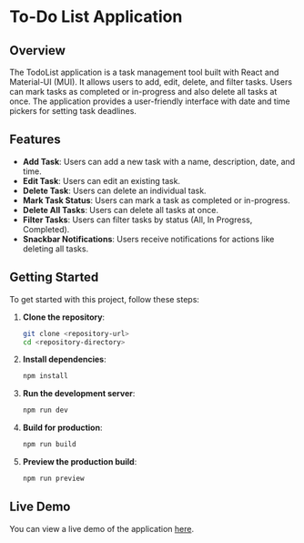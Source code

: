 # To-Do List Application

## Overview

The TodoList application is a task management tool built with React and Material-UI (MUI). It allows users to add, edit, delete, and filter tasks. Users can mark tasks as completed or in-progress and also delete all tasks at once. The application provides a user-friendly interface with date and time pickers for setting task deadlines.

## Features

- **Add Task**: Users can add a new task with a name, description, date, and time.
- **Edit Task**: Users can edit an existing task.
- **Delete Task**: Users can delete an individual task.
- **Mark Task Status**: Users can mark a task as completed or in-progress.
- **Delete All Tasks**: Users can delete all tasks at once.
- **Filter Tasks**: Users can filter tasks by status (All, In Progress, Completed).
- **Snackbar Notifications**: Users receive notifications for actions like deleting all tasks.

## Getting Started

To get started with this project, follow these steps:

1. **Clone the repository**:
    ```sh
    git clone <repository-url>
    cd <repository-directory>
    ```

2. **Install dependencies**:
    ```sh
    npm install
    ```

3. **Run the development server**:
    ```sh
    npm run dev
    ```

4. **Build for production**:
    ```sh
    npm run build
    ```

5. **Preview the production build**:
    ```sh
    npm run preview
    ```
## Live Demo

You can view a live demo of the application [here](https://to-do-app-bay-three.vercel.app/).